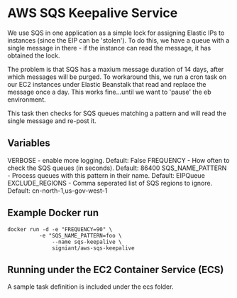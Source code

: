 # AWS SQS Keepalive Service 

We use SQS in one application as a simple lock for assigning Elastic IPs to instances (since the EIP can be 'stolen').  To do this, we have a queue with a single message in there - if the instance can read the message, it has obtained the lock.

The problem is that SQS has a maxium message duration of 14 days, after which messages will be purged.  To workaround this, we run a cron task on our EC2 instances under Elastic Beanstalk that read and replace the message once a day.  This works fine...until we want to 'pause' the eb environment.

This task then checks for SQS queues matching a pattern and will read the single message and re-post it.

## Variables

VERBOSE - enable more logging.  Default: False
FREQUENCY - How often to check the SQS queues (in seconds).  Default: 86400
SQS_NAME_PATTERN - Process queues with this pattern in their name.  Default: EIPQueue
EXCLUDE_REGIONS - Comma seperated list of SQS regions to ignore.  Default: cn-north-1,us-gov-west-1

## Example Docker run

````
docker run -d -e "FREQUENCY=90" \
	      -e "SQS_NAME_PATTERN=foo \
              --name sqs-keepalive \
              signiant/aws-sqs-keepalive
````

## Running under the EC2 Container Service (ECS)

A sample task definition is included under the ecs folder.

